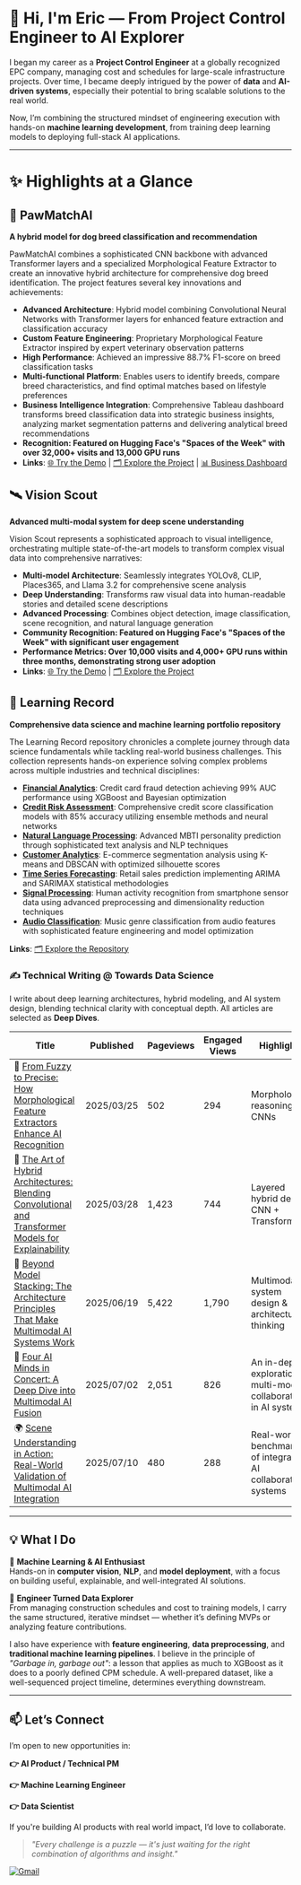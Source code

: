 # 👋 Hi, I'm Eric — From Project Control Engineer to AI Explorer

I began my career as a **Project Control Engineer** at a globally recognized EPC company, managing cost and schedules for large-scale infrastructure projects. Over time, I became deeply intrigued by the power of **data** and **AI-driven systems**, especially their potential to bring scalable solutions to the real world.

Now, I’m combining the structured mindset of engineering execution with hands-on **machine learning development**, from training deep learning models to deploying full-stack AI applications.

---

# ✨ Highlights at a Glance

## 🐾 PawMatchAI
**A hybrid model for dog breed classification and recommendation**

PawMatchAI combines a sophisticated CNN backbone with advanced Transformer layers and a specialized Morphological Feature Extractor to create an innovative hybrid architecture for comprehensive dog breed identification. The project features several key innovations and achievements:

- **Advanced Architecture**: Hybrid model combining Convolutional Neural Networks with Transformer layers for enhanced feature extraction and classification accuracy
- **Custom Feature Engineering**: Proprietary Morphological Feature Extractor inspired by expert veterinary observation patterns
- **High Performance**: Achieved an impressive 88.7% F1-score on breed classification tasks
- **Multi-functional Platform**: Enables users to identify breeds, compare breed characteristics, and find optimal matches based on lifestyle preferences
- **Business Intelligence Integration**: Comprehensive Tableau dashboard transforms breed classification data into strategic business insights, analyzing market segmentation patterns and delivering analytical breed recommendations
- **Recognition: Featured on Hugging Face's "Spaces of the Week" with over 32,000+ visits and 13,000 GPU runs**
- **Links**: [🌐 Try the Demo](https://huggingface.co/spaces/DawnC/PawMatchAI) | [🗂️ Explore the Project](https://github.com/Eric-Chung-0511/Learning-Record/tree/main/Data%20Science%20Projects/PawMatchAI) | [📊 Business Dashboard](https://public.tableau.com/app/profile/eric.chung6319/viz/Visualization_Analysis/Insights)

## 🛰️ Vision Scout
**Advanced multi-modal system for deep scene understanding**

Vision Scout represents a sophisticated approach to visual intelligence, orchestrating multiple state-of-the-art models to transform complex visual data into comprehensive narratives:

- **Multi-model Architecture**: Seamlessly integrates YOLOv8, CLIP, Places365, and Llama 3.2 for comprehensive scene analysis
- **Deep Understanding**: Transforms raw visual data into human-readable stories and detailed scene descriptions
- **Advanced Processing**: Combines object detection, image classification, scene recognition, and natural language generation
- **Community Recognition: Featured on Hugging Face's "Spaces of the Week" with significant user engagement**
- **Performance Metrics: Over 10,000 visits and 4,000+ GPU runs within three months, demonstrating strong user adoption**
- **Links**: [🌐 Try the Demo](https://huggingface.co/spaces/DawnC/VisionScout) | [🗂️ Explore the Project](https://github.com/Eric-Chung-0511/Learning-Record/tree/main/Data%20Science%20Projects/VisionScout)

## 📘 Learning Record
**Comprehensive data science and machine learning portfolio repository**

The Learning Record repository chronicles a complete journey through data science fundamentals while tackling real-world business challenges. This collection represents hands-on experience solving complex problems across multiple industries and technical disciplines:

- **[Financial Analytics](https://github.com/Eric-Chung-0511/Learning-Record/tree/main/Data%20Science%20Projects/Credit%20Card%20Fraud%20Detection)**: Credit card fraud detection achieving 99% AUC performance using XGBoost and Bayesian optimization
- **[Credit Risk Assessment](https://github.com/Eric-Chung-0511/Learning-Record/tree/main/Data%20Science%20Projects/Credit%20Score%20Classification)**: Comprehensive credit score classification models with 85% accuracy utilizing ensemble methods and neural networks
- **[Natural Language Processing](https://github.com/Eric-Chung-0511/Learning-Record/tree/main/Data%20Science%20Projects/MBTI%20Prediction)**: Advanced MBTI personality prediction through sophisticated text analysis and NLP techniques
- **[Customer Analytics](https://github.com/Eric-Chung-0511/Learning-Record/tree/main/Data%20Science%20Projects/E-Commerce)**: E-commerce segmentation analysis using K-means and DBSCAN with optimized silhouette scores
- **[Time Series Forecasting](https://github.com/Eric-Chung-0511/Learning-Record/tree/main/Data%20Science%20Projects/Walmart%20Sales%20Prediction)**: Retail sales prediction implementing ARIMA and SARIMAX statistical methodologies
- **[Signal Processing](https://github.com/Eric-Chung-0511/Learning-Record/tree/main/Data%20Science%20Projects/Human%20Activity%20Recognition%20with%20Smartphones)**: Human activity recognition from smartphone sensor data using advanced preprocessing and dimensionality reduction techniques
- **[Audio Classification](https://github.com/Eric-Chung-0511/Learning-Record/tree/main/Data%20Science%20Projects/Music%20Genre)**: Music genre classification from audio features with sophisticated feature engineering and model optimization

**Links**: [🗂️ Explore the Repository](https://github.com/Eric-Chung-0511/Learning-Record)

### ✍️ **Technical Writing @ Towards Data Science**  
I write about deep learning architectures, hybrid modeling, and AI system design, blending technical clarity with conceptual depth. All articles are selected as **Deep Dives**.

| Title | Published | Pageviews | Engaged Views | Highlights |
|-------|-----------|-----------|----------------|------------|
| 🧠 [From Fuzzy to Precise: How Morphological Feature Extractors Enhance AI Recognition](https://towardsdatascience.com/from-fuzzy-to-precise-how-a-morphological-feature-extractor-enhances-ais-recognition-capabilities/) | 2025/03/25 | 502 | 294 | Morphological reasoning in CNNs |
| 🧩 [The Art of Hybrid Architectures: Blending Convolutional and Transformer Models for Explainability](https://towardsdatascience.com/the-art-of-hybrid-architectures/) | 2025/03/28 | 1,423 | 744 | Layered hybrid design: CNN + Transformer |
| 🔗 [Beyond Model Stacking: The Architecture Principles That Make Multimodal AI Systems Work](https://towardsdatascience.com/the-art-of-multimodal-ai-system-design/) | 2025/06/19 | 5,422 | 1,790 | Multimodal system design & architecture thinking |
| 🤖 [Four AI Minds in Concert: A Deep Dive into Multimodal AI Fusion](https://towardsdatascience.com/four-ai-minds-in-concert-a-deep-dive-into-multimodal-ai-fusion/) | 2025/07/02 | 2,051 | 826 | An in-depth exploration of multi-model collaboration in AI systems  |
| 🌍 [Scene Understanding in Action: Real-World Validation of Multimodal AI Integration](https://towardsdatascience.com/scene-understanding-in-action-real-world-validation-of-multimodal-ai-integration/) | 2025/07/10 | 480 | 288 | Real-world benchmarking of integrated AI collaborative systems |
---

## 💡 What I Do

🔹 **Machine Learning & AI Enthusiast**  
Hands-on in **computer vision**, **NLP**, and **model deployment**, with a focus on building useful, explainable, and well-integrated AI solutions.

🔹 **Engineer Turned Data Explorer**  
From managing construction schedules and cost to training models, I carry the same structured, iterative mindset — whether it’s defining MVPs or analyzing feature contributions.

I also have experience with **feature engineering**, **data preprocessing**, and **traditional machine learning pipelines**. I believe in the principle of _"Garbage in, garbage out"_: a lesson that applies as much to XGBoost as it does to a poorly defined CPM schedule. A well-prepared dataset, like a well-sequenced project timeline, determines everything downstream.

---

## 📫 Let’s Connect

I’m open to new opportunities in:

**👉 AI Product / Technical PM**

**👉 Machine Learning Engineer**

**👉 Data Scientist**  

If you're building AI products with real world impact, I’d love to collaborate.

> *"Every challenge is a puzzle — it's just waiting for the right combination of algorithms and insight."*

[![Gmail](https://img.shields.io/badge/Gmail-D14836?style=for-the-badge&logo=gmail&logoColor=white)](mailto:substantial79@gmail.com)
